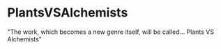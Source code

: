 # PlantsVSAlchemists
"The work, which becomes a new genre itself, will be called... Plants VS Alchemists"

